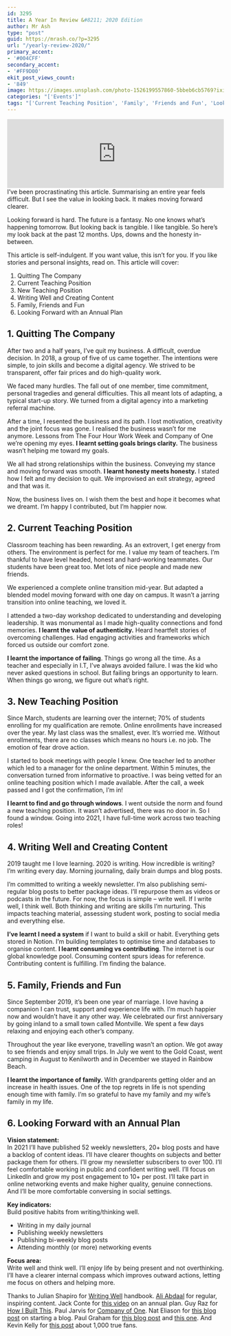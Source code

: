 ```yaml
---
id: 3295
title: A Year In Review &#8211; 2020 Edition
author: Mr Ash
type: "post"
guid: https://mrash.co/?p=3295
url: "/yearly-review-2020/"
primary_accent:
- '#004CFF'
secondary_accent:
- '#FF9D00'
ekit_post_views_count:
- '849'
image: https://images.unsplash.com/photo-1526199557860-5bbeb6cb5769?ixid=MXwxNTI0MzJ8MHwxfGFsbHx8fHx8fHx8&ixlib=rb-1.2.1&fm=jpg&q=85&fit=crop&w=1706&h=2560
categories: "['Events']"
tags: "['Current Teaching Position', 'Family', 'Friends and Fun', 'Looking Forward with an Annual Plan', 'New Teaching Position', 'Quitting The Company', 'Writing Well and Creating Content', 'Year review', 'yearly review']"
---
```


<div class="podcastdotco-wrapper"><iframe class="podcastdotco-player podcastdotco-player--episode" data-target="mrashleyball/a-year-in-review-2020-edition-1" frameborder="0" scrolling="no" src="https://play.pod.co/mrashleyball/a-year-in-review-2020-edition-1" style="overflow:hidden;max-width:750px;height:160px;" width="100%"></iframe><script src="https://play.pod.co/embed/frame-v1.js"></script></div>I’ve been procrastinating this article. Summarising an entire year feels difficult. But I see the value in looking back. It makes moving forward clearer.

Looking forward is hard. The future is a fantasy. No one knows what’s happening tomorrow. But looking back is tangible. I like tangible. So here’s my look back at the past 12 months. Ups, downs and the honesty in-between.

This article is self-indulgent. If you want value, this isn’t for you. If you like stories and personal insights, read on. This article will cover:

1. Quitting The Company
2. Current Teaching Position
3. New Teaching Position
4. Writing Well and Creating Content
5. Family, Friends and Fun
6. Looking Forward with an Annual Plan

## 1. Quitting The Company

After two and a half years, I’ve quit my business. A difficult, overdue decision. In 2018, a group of five of us came together. The intentions were simple, to join skills and become a digital agency. We strived to be transparent, offer fair prices and do high-quality work.

We faced many hurdles. The fall out of one member, time commitment, personal tragedies and general difficulties. This all meant lots of adapting, a typical start-up story. We turned from a digital agency into a marketing referral machine.

After a time, I resented the business and its path. I lost motivation, creativity and the joint focus was gone. I realised the business wasn’t for me anymore. Lessons from The Four Hour Work Week and Company of One we’re opening my eyes. **I learnt setting goals brings clarity.** The business wasn’t helping me toward my goals.

We all had strong relationships within the business. Conveying my stance and moving forward was smooth. **I learnt honesty meets honesty.** I stated how I felt and my decision to quit. We improvised an exit strategy, agreed and that was it.

Now, the business lives on. I wish them the best and hope it becomes what we dreamt. I’m happy I contributed, but I’m happier now.

## 2. Current Teaching Position

Classroom teaching has been rewarding. As an extrovert, I get energy from others. The environment is perfect for me. I value my team of teachers. I’m thankful to have level headed, honest and hard-working teammates. Our students have been great too. Met lots of nice people and made new friends.

We experienced a complete online transition mid-year. But adapted a blended model moving forward with one day on campus. It wasn’t a jarring transition into online teaching, we loved it.

I attended a two-day workshop dedicated to understanding and developing leadership. It was monumental as I made high-quality connections and fond memories. **I learnt the value of authenticity.** Heard heartfelt stories of overcoming challenges. Had engaging activities and frameworks which forced us outside our comfort zone.

**I learnt the importance of failing**. Things go wrong all the time. As a teacher and especially in I.T, I’ve always avoided failure. I was the kid who never asked questions in school. But failing brings an opportunity to learn. When things go wrong, we figure out what’s right.

## 3. New Teaching Position

Since March, students are learning over the internet; 70% of students enrolling for my qualification are remote. Online enrollments have increased over the year. My last class was the smallest, ever. It’s worried me. Without enrollments, there are no classes which means no hours i.e. no job. The emotion of fear drove action.

I started to book meetings with people I knew. One teacher led to another which led to a manager for the online department. Within 5 minutes, the conversation turned from informative to proactive. I was being vetted for an online teaching position which I made available. After the call, a week passed and I got the confirmation, I’m in!

**I learnt to find and go through windows**. I went outside the norm and found a new teaching position. It wasn’t advertised, there was no door in. So I found a window. Going into 2021, I have full-time work across two teaching roles!

## 4. Writing Well and Creating Content

2019 taught me I love learning. 2020 is writing. How incredible is writing? I’m writing every day. Morning journaling, daily brain dumps and blog posts.

I’m committed to writing a weekly newsletter. I’m also publishing semi-regular blog posts to better package ideas. I’ll repurpose them as videos or podcasts in the future. For now, the focus is simple – write well. If I write well, I think well. Both thinking and writing are skills I’m nurturing. This impacts teaching material, assessing student work, posting to social media and everything else.

**I’ve learnt I need a system** if I want to build a skill or habit. Everything gets stored in Notion. I’m building templates to optimise time and databases to organise content. **I learnt consuming vs contributing**. The internet is our global knowledge pool. Consuming content spurs ideas for reference. Contributing content is fulfilling. I’m finding the balance.

## 5. Family, Friends and Fun

Since September 2019, it’s been one year of marriage. I love having a companion I can trust, support and experience life with. I’m much happier now and wouldn’t have it any other way. We celebrated our first anniversary by going inland to a small town called Montville. We spent a few days relaxing and enjoying each other’s company.

Throughout the year like everyone, travelling wasn’t an option. We got away to see friends and enjoy small trips. In July we went to the Gold Coast, went camping in August to Kenilworth and in December we stayed in Rainbow Beach.

**I learnt the importance of family.** With grandparents getting older and an increase in health issues. One of the top regrets in life is not spending enough time with family. I’m so grateful to have my family and my wife’s family in my life.

## 6. Looking Forward with an Annual Plan

**Vision statement:**  
In 2021 I’ll have published 52 weekly newsletters, 20+ blog posts and have a backlog of content ideas. I’ll have clearer thoughts on subjects and better package them for others. I’ll grow my newsletter subscribers to over 100. I’ll feel comfortable working in public and confident writing well. I’ll focus on LinkedIn and grow my post engagement to 10+ per post. I’ll take part in online networking events and make higher quality, genuine connections. And I’ll be more comfortable conversing in social settings.

**Key indicators:**  
Build positive habits from writing/thinking well.

- Writing in my daily journal
- Publishing weekly newsletters
- Publishing bi-weekly blog posts
- Attending monthly (or more) networking events

**Focus area:**  
Write well and think well. I’ll enjoy life by being present and not overthinking. I’ll have a clearer internal compass which improves outward actions, letting me focus on others and helping more.

Thanks to Julian Shapiro for [Writing Well](https://www.julian.com/guide/write/intro) handbook. [Ali Abdaal](https://aliabdaal.com/) for regular, inspiring content. Jack Conte for [this video](https://youtu.be/1ex5OfbutUQ) on an annual plan. Guy Raz for [How I Built This](https://www.npr.org/podcasts/510313/how-i-built-this). Paul Jarvis for [Company of One](https://ofone.co/). Nat Eliason for [this blog post](https://www.nateliason.com/blog/start-a-blog) on starting a blog. Paul Graham for [this blog post](http://paulgraham.com/makersschedule.html) and [this one](http://paulgraham.com/todo.html). And Kevin Kelly for [this post](https://kk.org/thetechnium/1000-true-fans/) about 1,000 true fans.